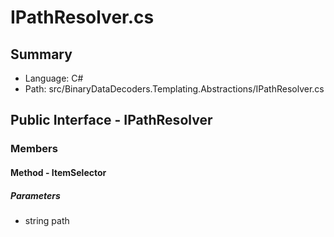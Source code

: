﻿# IPathResolver.cs

## Summary

* Language: C#
* Path: src/BinaryDataDecoders.Templating.Abstractions/IPathResolver.cs

## Public Interface - IPathResolver

### Members

#### Method - ItemSelector

#####  Parameters

 - string path 

